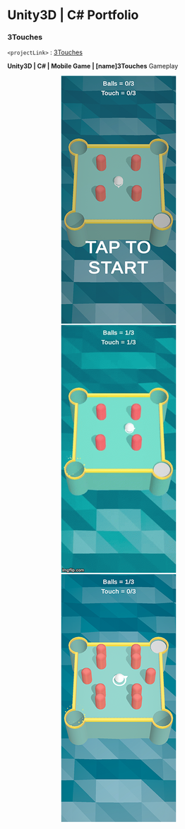# Unity3D | C# Portfolio

### 3Touches
`<projectLink>` : [3Touches](https://github.com/Smi1e-man/3Touches)

**Unity3D | C# | Mobile Game | [name]3Touches**
Gameplay

<p align="center">
<img src="img/img_3touches_1.png"/>
<img src="gif/demo_3touches.gif"/>
<img src="img/img_3touches_2.png"/>
</p>

